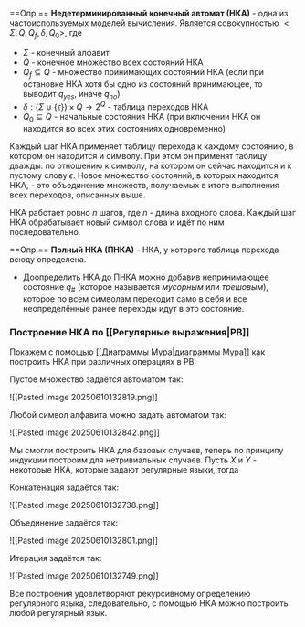 ==Опр.== **Недетерминированный конечный автомат (НКА)** - одна из частоиспользуемых моделей вычисления. Является совокупностью $<\Sigma, Q, Q_f, \delta, Q_0 >$, где
- $\Sigma$ - конечный алфавит
- $Q$ - конечное множество всех состояний НКА
- $Q_f \subseteq Q$ -  множество принимающих состояний НКА (если при остановке НКА хотя бы одно из состояний принимающее, то выводит $q_{yes}$, иначе $q_{no}$)
- $\delta : (\Sigma \cup \{\epsilon\}) \times Q \rightarrow 2^Q$ - таблица переходов НКА
- $Q_0 \subseteq  Q$ - начальные состояния НКА (при включении НКА он находится во всех этих состояниях одновременно)

Каждый шаг НКА применяет таблицу перехода к каждому состоянию, в котором он находится и символу. При этом он применят таблицу дважды: по отношению к символу, на котором он сейчас находится и к пустому слову $\epsilon$. Новое множество состояний, в которых находится НКА, - это объединение множеств, получаемых в итоге выполнения всех переходов, описанных выше.

НКА работает ровно $n$ шагов, где $n$ - длина входного слова. Каждый шаг НКА обрабатывает новый символ слова и идёт по ним последовательно.

==Опр.== **Полный НКА (ПНКА)** - НКА, у которого таблица перехода всюду определена.

- Доопределить НКА до ПНКА можно добавив непринимающее состояние $q_{\#}$ (которое называется *мусорным* или *трешовым*), которое по всем символам переходит само в себя и все неопределённые ранее переходы идут в это состояние.

### Построение НКА по [[Регулярные выражения|РВ]]

Покажем с помощью [[Диаграммы Мура|диаграммы Мура]] как построить НКА при различных операциях в РВ:

Пустое множество задаётся автоматом так:

![[Pasted image 20250610132819.png]]

Любой символ алфавита можно задать автоматом так:

![[Pasted image 20250610132842.png]]

Мы смогли построить НКА для базовых случаев, теперь по принципу индукции построим для нетривиальных случаев. Пусть $X$ и $Y$ - некоторые НКА, которые задают регулярные языки, тогда

Конкатенация задаётся так:

![[Pasted image 20250610132738.png]]

Объединение задаётся так:

![[Pasted image 20250610132801.png]]

Итерация задаётся так:

![[Pasted image 20250610132749.png]]

Все построения удовлетворяют рекурсивному определению регулярного языка, следовательно, с помощью НКА можно построить любой регулярный язык.
